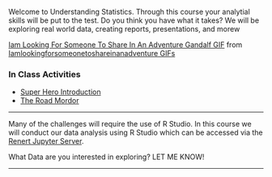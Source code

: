 
Welcome to Understanding Statistics. Through this course your analytial skills will be put to the test. Do you think you have what it takes? We will be exploring real world data, creating reports, presentations, and morew 

<p align="center">
<div class="tenor-gif-embed" data-postid="15651459" data-share-method="host" data-width="100%" data-aspect-ratio="1.8721804511278197"><a href="https://tenor.com/view/iam-looking-for-someone-to-share-in-an-adventure-gandalf-ian-mc-kellen-lord-of-the-rings-gif-15651459">Iam Looking For Someone To Share In An Adventure Gandalf GIF</a> from <a href="https://tenor.com/search/iamlookingforsomeonetoshareinanadventure-gifs">Iamlookingforsomeonetoshareinanadventure GIFs</a></div><script type="text/javascript" async src="https://tenor.com/embed.js"></script>
</p>

### In Class Activities
<p>
      <ul>
        <li><a href="https://merrickmath.github.io/MerrickMath.github.io-D2DataaScience2022/Activites/SuperHeroIntro.pd"> Super Hero Introduction</a> </li>
        <li><a href="https://merrickmath.github.io/MerrickMath.github.io-D2DataaScience2022/challenge1.html"> The Road Mordor </a> </li>
      </ul>
</p>

---

Many of the challenges will require the use of R Studio. In this course we will conduct our data analysis using R Studio which can be accessed via the  <a href="https://jupyter.renert.housegordon.com"> Renert Jupyter Server</a>. 

What Data are you interested in exploring? LET ME KNOW! 

___


